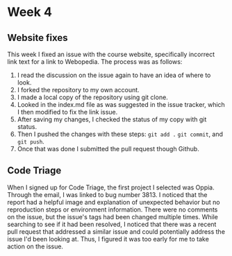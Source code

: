 # Week 4

## Website fixes

This week I fixed an issue with the course website, specifically incorrect link text for a link to Webopedia. The process was as follows:
1. I read the discussion on the issue again to have an idea of where to look.
2. I forked the repository to my own account.
3. I made a local copy of the repository using git clone.
4. Looked in the index.md file as was suggested in the issue tracker, which I then modified to fix the link issue.
5. After saving my changes, I checked the status of my copy with git status.
6. Then I pushed the changes with these steps: `git add .` `git commit`, and `git push`.
7. Once that was done I submitted the pull request though Github.

## Code Triage

When I signed up for Code Triage, the first project I selected was Oppia. Through the email, I was linked to bug number 3813.
I noticed that the report had a helpful image and explanation of unexpected behavior but no reproduction steps or environment information.
There were no comments on the issue, but the issue's tags had been changed multiple times. While searching to see if it had been resolved,
I noticed that there was a recent pull request that addressed a similar issue and could potentially address the issue I'd been looking at.
Thus, I figured it was too early for me to take action on the issue.
